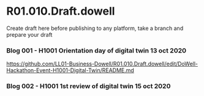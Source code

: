 # R01.010.Draft.dowell
Create draft here before publishing to any platform, take a branch and prepare your draft

### Blog 001 - H1001 Orientation day of digital twin 13 oct 2020

https://github.com/LL01-Business-Dowell/R01.010.Draft.dowell/edit/DoWell-Hackathon-Event-H1001-Digital-Twin/README.md




### Blog 002 - H1001 1st review of digital twin 15 oct 2020
